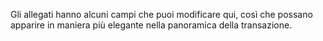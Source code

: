 Gli allegati hanno alcuni campi che puoi modificare qui, così che possano apparire in maniera più elegante nella panoramica della transazione.